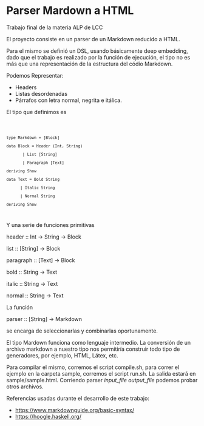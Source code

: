 # Parser Mardown a HTML

Trabajo final de la materia ALP de LCC

El proyecto consiste en un parser de un Markdown reducido a HTML.

Para el mismo se definió un DSL, usando básicamente deep embedding, dado que el trabajo es realizado por la función de ejecución, el tipo no es más que una representación de la estructura del códio Markdown. 

Podemos Representar:

* Headers
* Listas desordenadas
* Párrafos con letra normal, negrita e itálica.


El tipo que definimos es 

<code>

    type Markdown = [Block]

    data Block = Header (Int, String)

           | List [String]

           | Paragraph [Text]

    deriving Show
           
    data Text = Bold String

          | Italic String

          | Normal String

    deriving Show


</code>

Y una serie de funciones primitivas

header :: Int -> String -> Block 

list :: [String] -> Block

paragraph :: [Text] -> Block

bold :: String -> Text 

italic :: String -> Text 

normal :: String -> Text 


La función 

parser :: [String] -> Markdown 

se encarga de seleccionarlas y combinarlas oportunamente.

El tipo Mardown funciona como lenguaje intermedio. La conversión de un archivo markdown a nuestro tipo nos permitiría construir todo tipo de generadores, por ejemplo, HTML, Látex, etc.

Para compilar el mismo, corremos el script compile.sh, para correr el ejemplo en la carpeta sample, corremos el script run.sh. La salida estará en sample/sample.html. Corriendo parser *input_file* *output_file* podemos probar otros archivos.

Referencias usadas durante el desarrollo de este trabajo:

* https://www.markdownguide.org/basic-syntax/
* https://hoogle.haskell.org/